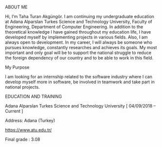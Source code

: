 ABOUT ME

Hi, I’m Taha Turan Akgüngör. I am continuing my undergraduate education at Adana Alparslan Turkes Science and Technology University, Faculty of
Engineering, Department of Computer Engineering. In addition to the theoretical knowledge I have gained throughout my
education life, I have developed myself by implementing projects in various fields. Also, I am always open to development. In
my career, I will always be someone who pursues knowledge, constantly researches and achieves its goals. My most
important and only goal will be to support the national struggle to reduce the foreign dependency of our country and to be
able to work in this field.


My Purpose

I am looking for an internship related to the software industry where I can develop myself more in software, be involved in
teamwork and take part in national projects.

EDUCATION AND TRAINING

Adana Alparslan Turkes Science and Technology University [ 04/09/2018 – Current ]

Address: Adana (Turkey)

https://www.atu.edu.tr/

Final grade : 3.08



